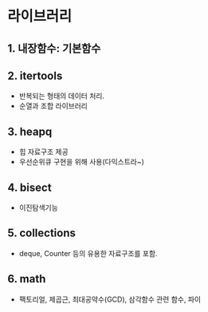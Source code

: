 # 라이브러리
## 1. 내장함수: 기본함수

## 2. itertools
- 반복되는 형태의 데이터 처리.
- 순열과 조합 라이브러리

## 3. heapq
- 힙 자료구조 제공
- 우선순위큐 구현을 위해 사용(다익스트라~)

## 4. bisect
- 이진탐색기능

## 5. collections
- deque, Counter 등의 유용한 자료구조를 포함.

## 6. math
- 팩토리얼, 제곱근, 최대공약수(GCD), 삼각함수 관련 함수, 파이